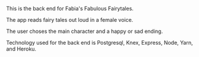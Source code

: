 This is the back end for Fabia's Fabulous Fairytales.

The app reads fairy tales out loud in a female voice.

The user choses the main character and a happy or sad ending.

Technology used for the back end is Postgresql, Knex, Express, Node,
Yarn, and Heroku. 
